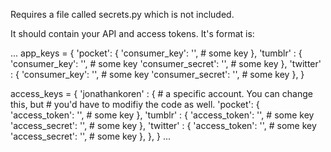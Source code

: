 Requires a file called secrets.py which is not included.

It should contain your API and access tokens. It's format is:

...
app_keys = {
  'pocket': {
     'consumer_key': '',    # some key
   },
   'tumblr' : {
     'consumer_key': '',    # some key
     'consumer_secret': '', # some key
   },
   'twitter' : {
     'consumer_key': '',    # some key
     'consumer_secret': '', # some key
   },
}

access_keys = {
  'jonathankoren' : {	    # a specific account. You can change this, but 
                            # you'd have to modifiy the code as well.
    'pocket': {
       'access_token': '',  # some key
    },
    'tumblr' : {
      'access_token': '',   # some key
      'access_secret': '',  # some key
    },
    'twitter' : {
      'access_token': '',   # some key
      'access_secret': '',  # some key
    },
  },
}
...
